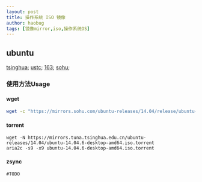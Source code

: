 ```yaml
---
layout: post
title: 操作系统 ISO 镜像
author: haobug
tags: [镜像mirror,iso,操作系统OS]
---
```


## ubuntu 
[tsinghua](https://mirrors.tuna.tsinghua.edu.cn/ubuntu-releases/);
[ustc](http://mirrors.ustc.edu.cn/ubuntu-releases/);
[163](https://mirrors.163.com/ubuntu-releases/);
[sohu](https://mirrors.sohu.com/ubuntu-releases/);

### 使用方法Usage
#### wget
```bash
wget -c "https://mirrors.sohu.com/ubuntu-releases/14.04/release/ubuntu-14.04.5-desktop-amd64%2Bmac.iso"
```
#### torrent
```shell
wget -N https://mirrors.tuna.tsinghua.edu.cn/ubuntu-releases/14.04/ubuntu-14.04.6-desktop-amd64.iso.torrent
aria2c -s9 -x9 ubuntu-14.04.6-desktop-amd64.iso.torrent
```
#### zsync
```
#TODO
```



